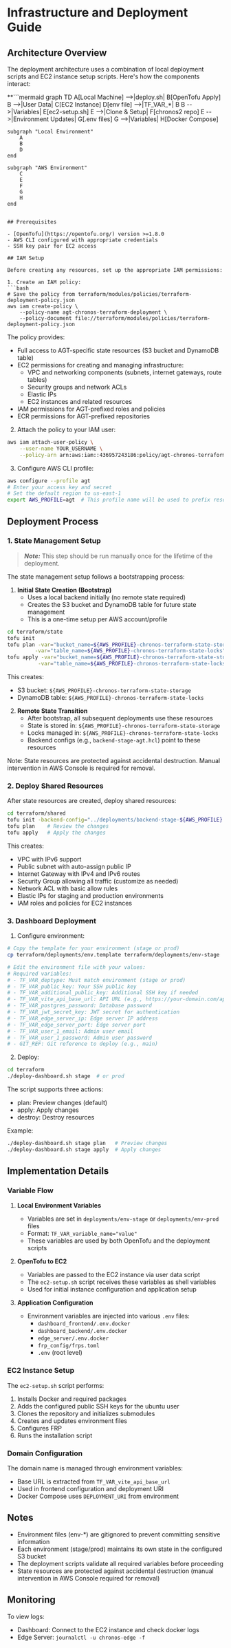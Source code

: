 # Infrastructure and Deployment Guide

## Architecture Overview

The deployment architecture uses a combination of local deployment scripts and EC2 instance setup scripts. Here's how the components interact:

**```mermaid
graph TD
    A[Local Machine] -->|deploy.sh| B[OpenTofu Apply]
    B -->|User Data| C[EC2 Instance]
    D[env file] -->|TF_VAR_*| B
    B -->|Variables| E[ec2-setup.sh]
    E -->|Clone & Setup| F[chronos2 repo]
    E -->|Environment Updates| G[.env files]
    G -->|Variables| H[Docker Compose]

    subgraph "Local Environment"
        A
        B
        D
    end

    subgraph "AWS Environment"
        C
        E
        F
        G
        H
    end
```**

## Prerequisites

- [OpenTofu](https://opentofu.org/) version >=1.8.0
- AWS CLI configured with appropriate credentials
- SSH key pair for EC2 access

## IAM Setup

Before creating any resources, set up the appropriate IAM permissions:

1. Create an IAM policy:
```bash
# Save the policy from terraform/modules/policies/terraform-deployment-policy.json
aws iam create-policy \
    --policy-name agt-chronos-terraform-deployment \
    --policy-document file://terraform/modules/policies/terraform-deployment-policy.json
```

The policy provides:
- Full access to AGT-specific state resources (S3 bucket and DynamoDB table)
- EC2 permissions for creating and managing infrastructure:
  - VPC and networking components (subnets, internet gateways, route tables)
  - Security groups and network ACLs
  - Elastic IPs
  - EC2 instances and related resources
- IAM permissions for AGT-prefixed roles and policies
- ECR permissions for AGT-prefixed repositories

2. Attach the policy to your IAM user:
```bash
aws iam attach-user-policy \
    --user-name YOUR_USERNAME \
    --policy-arn arn:aws:iam::436957243186:policy/agt-chronos-terraform-deployment
```

3. Configure AWS CLI profile:
```bash
aws configure --profile agt
# Enter your access key and secret
# Set the default region to us-east-1
export AWS_PROFILE=agt  # This profile name will be used to prefix resource names
```

## Deployment Process

### 1. State Management Setup

> **_Note:_** This step should be run manually once for the lifetime of the deployment.

The state management setup follows a bootstrapping process:

1. **Initial State Creation (Bootstrap)**
   - Uses a local backend initially (no remote state required)
   - Creates the S3 bucket and DynamoDB table for future state management
   - This is a one-time setup per AWS account/profile

```bash
cd terraform/state
tofu init
tofu plan -var="bucket_name=${AWS_PROFILE}-chronos-terraform-state-storage" \
         -var="table_name=${AWS_PROFILE}-chronos-terraform-state-locks"
tofu apply -var="bucket_name=${AWS_PROFILE}-chronos-terraform-state-storage" \
          -var="table_name=${AWS_PROFILE}-chronos-terraform-state-locks"
```

This creates:
- S3 bucket: `${AWS_PROFILE}-chronos-terraform-state-storage`
- DynamoDB table: `${AWS_PROFILE}-chronos-terraform-state-locks`

2. **Remote State Transition**
   - After bootstrap, all subsequent deployments use these resources
   - State is stored in: `${AWS_PROFILE}-chronos-terraform-state-storage`
   - Locks managed in: `${AWS_PROFILE}-chronos-terraform-state-locks`
   - Backend configs (e.g., `backend-stage-agt.hcl`) point to these resources

Note: State resources are protected against accidental destruction. Manual intervention in AWS Console is required for removal.

### 2. Deploy Shared Resources

After state resources are created, deploy shared resources:

```bash
cd terraform/shared
tofu init -backend-config="../deployments/backend-stage-${AWS_PROFILE}.hcl"
tofu plan    # Review the changes
tofu apply   # Apply the changes
```

This creates:
- VPC with IPv6 support
- Public subnet with auto-assign public IP
- Internet Gateway with IPv4 and IPv6 routes
- Security Group allowing all traffic (customize as needed)
- Network ACL with basic allow rules
- Elastic IPs for staging and production environments
- IAM roles and policies for EC2 instances

### 3. Dashboard Deployment

1. Configure environment:
```bash
# Copy the template for your environment (stage or prod)
cp terraform/deployments/env.template terraform/deployments/env-stage  # or env-prod

# Edit the environment file with your values:
# Required variables:
# - TF_VAR_deptype: Must match environment (stage or prod)
# - TF_VAR_public_key: Your SSH public key
# - TF_VAR_additional_public_key: Additional SSH key if needed
# - TF_VAR_vite_api_base_url: API URL (e.g., https://your-domain.com/api)
# - TF_VAR_postgres_password: Database password
# - TF_VAR_jwt_secret_key: JWT secret for authentication
# - TF_VAR_edge_server_ip: Edge server IP address
# - TF_VAR_edge_server_port: Edge server port
# - TF_VAR_user_1_email: Admin user email
# - TF_VAR_user_1_password: Admin user password
# - GIT_REF: Git reference to deploy (e.g., main)
```

2. Deploy:
```bash
cd terraform
./deploy-dashboard.sh stage  # or prod
```

The script supports three actions:
- plan: Preview changes (default)
- apply: Apply changes
- destroy: Destroy resources

Example:
```bash
./deploy-dashboard.sh stage plan   # Preview changes
./deploy-dashboard.sh stage apply  # Apply changes
```

## Implementation Details

### Variable Flow

1. **Local Environment Variables**
   - Variables are set in `deployments/env-stage` or `deployments/env-prod` files
   - Format: `TF_VAR_variable_name="value"`
   - These variables are used by both OpenTofu and the deployment scripts

2. **OpenTofu to EC2**
   - Variables are passed to the EC2 instance via user data script
   - The `ec2-setup.sh` script receives these variables as shell variables
   - Used for initial instance configuration and application setup

3. **Application Configuration**
   - Environment variables are injected into various `.env` files:
     - `dashboard_frontend/.env.docker`
     - `dashboard_backend/.env.docker`
     - `edge_server/.env.docker`
     - `frp_config/frps.toml`
     - `.env` (root level)

### EC2 Instance Setup

The `ec2-setup.sh` script performs:
1. Installs Docker and required packages
2. Adds the configured public SSH keys for the ubuntu user
3. Clones the repository and initializes submodules
4. Creates and updates environment files
5. Configures FRP
6. Runs the installation script

### Domain Configuration

The domain name is managed through environment variables:
- Base URL is extracted from `TF_VAR_vite_api_base_url`
- Used in frontend configuration and deployment URI
- Docker Compose uses `DEPLOYMENT_URI` from environment

## Notes

- Environment files (env-*) are gitignored to prevent committing sensitive information
- Each environment (stage/prod) maintains its own state in the configured S3 bucket
- The deployment scripts validate all required variables before proceeding
- State resources are protected against accidental destruction (manual intervention in AWS Console required for removal)

## Monitoring

To view logs:
- Dashboard: Connect to the EC2 instance and check docker logs
- Edge Server: `journalctl -u chronos-edge -f`
